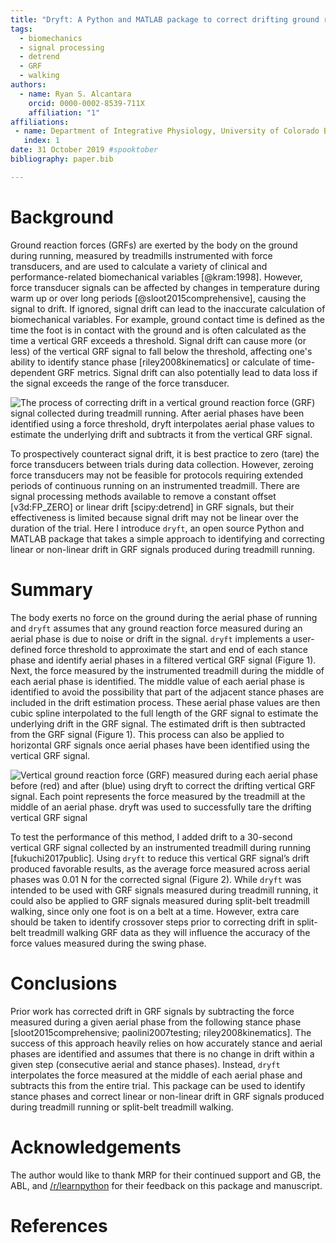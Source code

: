 ```yaml
---
title: "Dryft: A Python and MATLAB package to correct drifting ground reaction force signals during running"
tags:
  - biomechanics
  - signal processing
  - detrend
  - GRF
  - walking
authors:
  - name: Ryan S. Alcantara
    orcid: 0000-0002-8539-711X
    affiliation: "1"
affiliations:
 - name: Department of Integrative Physiology, University of Colorado Boulder, Boulder CO, USA 
   index: 1
date: 31 October 2019 #spooktober
bibliography: paper.bib

---
```


# Background
Ground reaction forces (GRFs) are exerted by the body on the ground during running, measured by treadmills instrumented
with force transducers, and are used to calculate a variety of clinical and performance-related biomechanical variables
[@kram:1998]. However, force transducer signals can be affected by changes in temperature during warm up or over long periods
[@sloot2015comprehensive], causing the signal to drift. If ignored, signal drift can lead to the inaccurate calculation of
biomechanical variables. For example, ground contact time is defined as the time the foot is in contact with the ground and is often
calculated as the time a vertical GRF exceeds a threshold. Signal drift can cause more (or less) of the vertical GRF
signal to fall below the threshold, affecting one's ability to identify stance phase [riley2008kinematics] or calculate of time-dependent GRF
metrics. Signal drift can also potentially lead to data loss if the signal exceeds the range of the force transducer.

![The process of correcting drift in a vertical ground reaction force (GRF) signal collected during treadmill running.
After aerial phases have been identified using a force threshold, `dryft` interpolates aerial phase values to estimate
the underlying drift and subtracts it from the vertical GRF signal. ](example_JOSS.png)
 
To prospectively counteract signal drift, it is best practice to zero (tare) the force transducers between trials
during data collection. However, zeroing force transducers may not be feasible for protocols requiring extended periods
of continuous running on an instrumented treadmill. There are signal processing methods available to remove a constant
offset [v3d:FP_ZERO] or linear drift [scipy:detrend] in GRF signals, but their effectiveness is
limited because signal drift may not be linear over the duration of the trial. Here I introduce `dryft`, an open source
Python and MATLAB package that takes a simple approach to identifying and correcting linear or non-linear drift in GRF signals
produced during treadmill running.

# Summary
The body exerts no force on the ground during the aerial phase of running and `dryft` assumes that any ground
reaction force measured during an aerial phase is due to noise or drift in the signal. `dryft` implements a user-defined
force threshold to approximate the start and end of each stance phase and identify aerial phases in a
filtered vertical GRF signal (Figure 1). Next, the force measured by the instrumented treadmill during the middle of each aerial
phase is identified. The middle value of each aerial phase is identified to avoid the possibility that part of the
adjacent stance phases are included in the drift estimation process. These aerial phase values are then cubic spline
interpolated to the full length of the GRF signal to estimate the underlying drift in the GRF signal. The
estimated drift is then subtracted from the GRF signal (Figure 1). This process can also be applied to horizontal GRF signals
once aerial phases have been identified using the vertical GRF signal.

![Vertical ground reaction force (GRF) measured during each aerial phase before (red) and after (blue) using `dryft` to correct
the drifting vertical GRF signal. Each point represents the force measured by the treadmill at the middle
of an aerial phase. `dryft` was used to successfully tare the drifting vertical GRF signal](steps.png)

To test the performance of this method, I added drift to a 30-second vertical GRF signal collected by an instrumented
treadmill during running [fukuchi2017public]. Using `dryft` to reduce this vertical GRF signal’s drift produced favorable results, as
the average force measured across aerial phases was 0.01 N for the corrected signal (Figure 2). While `dryft` was
intended to be used with GRF signals measured during treadmill running, it could also be applied to GRF signals measured
during split-belt treadmill walking, since only one foot is on a belt at a time. However, extra care should be
taken to identify crossover steps prior to correcting drift in split-belt treadmill walking GRF data as they will
influence the accuracy of the force values measured during the swing phase.

# Conclusions
Prior work has corrected drift in GRF signals by subtracting the force measured during a given
aerial phase from the following stance phase [sloot2015comprehensive; paolini2007testing; riley2008kinematics]. The
success of this approach heavily relies on how accurately stance and aerial phases are identified and assumes that there
is no change in drift within a given step (consecutive aerial and stance phases). Instead, `dryft` interpolates the
force measured at the middle of each aerial phase and subtracts this from the entire trial. This package can be used to
identify stance phases and correct linear or non-linear drift in GRF signals produced during treadmill running or
split-belt treadmill walking.


# Acknowledgements

The author would like to thank MRP for their continued support and GB, the ABL, and
[/r/learnpython](https://reddit.com/r/learnpython) for their feedback on this package and manuscript.

# References
